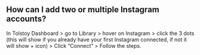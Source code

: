 ## How can I add two or multiple Instagram accounts?

In Tolstoy Dashboard > go to Library > hover on Instagram > click the 3 dots (this will show if you already have your first Instagram connected, if not it will show + icon) > Click “Connect” > Follow the steps.
